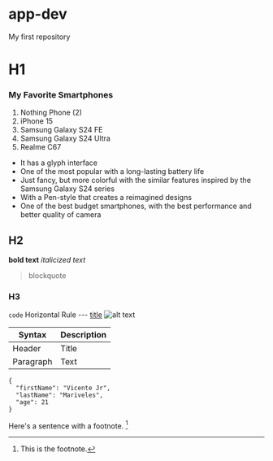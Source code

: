 # app-dev
My first repository

# H1
### My Favorite Smartphones
1. Nothing Phone (2)
2. iPhone 15
3. Samsung Galaxy S24 FE
4. Samsung Galaxy S24 Ultra
5. Realme C67

- It has a glyph interface
- One of the most popular with a long-lasting battery life
- Just fancy, but more colorful with the similar features inspired by the Samsung Galaxy S24 series
- With a Pen-style that creates a reimagined designs
- One of the best budget smartphones, with the best performance and better quality of camera

## H2
**bold text**
*italicized text*

> blockquote

### H3

  
`code`
Horizontal Rule	---
[title](https://www.example.com)
![alt text](image.jpg)

| Syntax | Description |
| ----------- | ----------- |
| Header | Title |
| Paragraph | Text |

```
{
  "firstName": "Vicente Jr",
  "lastName": "Mariveles",
  "age": 21
}
```

Here's a sentence with a footnote. [^1]

[^1]: This is the footnote.
